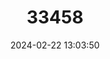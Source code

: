 ---
title: "33458"
category: "Vatica venulosa"
draft: false
date: 2024-02-22 13:03:50
languages:
  Malay: ["Resak"]
---